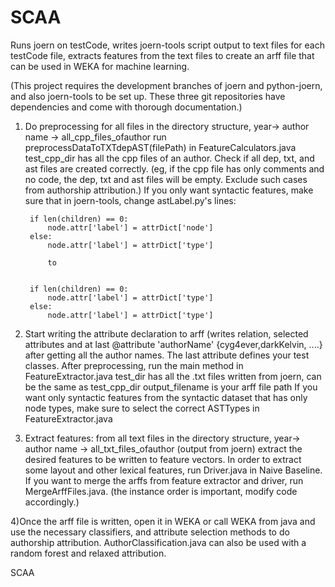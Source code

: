 SCAA
====
Runs joern on testCode, writes joern-tools script output to text files for each testCode file, 
extracts features from the text files to create an arff file that can be used in WEKA for machine learning.

(This project requires the development branches of joern and python-joern, and also joern-tools to be set up.  These three git repositories have dependencies and come with thorough documentation.)

1) Do preprocessing for all files in the directory structure, year-> author name -> all_cpp_files_ofauthor
run preprocessDataToTXTdepAST(filePath) in FeatureCalculators.java test_cpp_dir has all the cpp files of an author.  Check if all dep, txt, and ast files are created correctly. (eg, if the cpp file has only comments and no code, the dep, txt and ast files will be empty. Exclude such cases from authorship attribution.) If you only want syntactic features, make sure that in joern-tools, change astLabel.py's lines:

        if len(children) == 0:
            node.attr['label'] = attrDict['node']
        else:
            node.attr['label'] = attrDict['type']
            
            to


        if len(children) == 0:
            node.attr['label'] = attrDict['type']
        else:
            node.attr['label'] = attrDict['type']

2) Start writing the attribute declaration to arff (writes relation, selected attributes and at last @attribute 'authorName' {cyg4ever,darkKelvin, ....} after getting all the author names.  The last attribute defines your test classes.
After preprocessing, run the main method in FeatureExtractor.java 
test_dir has all the .txt files written from joern, can be the same as test_cpp_dir
output_filename is your arff file path
If you want only syntactic features from the syntactic dataset that has only node types, make sure to select the correct ASTTypes in FeatureExtractor.java

3) Extract features: from all text files in the directory structure, year-> author name -> all_txt_files_ofauthor (output from joern) extract the desired features to be written to feature vectors.  In order to extract some layout and other lexical features, run Driver.java in Naive Baseline.  If you want to merge the arffs from feature extractor and driver, run MergeArffFiles.java. (the instance order is important, modify code accordingly.)

4)Once the arff file is written, open it in WEKA or call WEKA from java and use the necessary classifiers, and attribute selection methods to do authorship attribution.  AuthorClassification.java can also be used with a random forest and relaxed attribution.

SCAA
